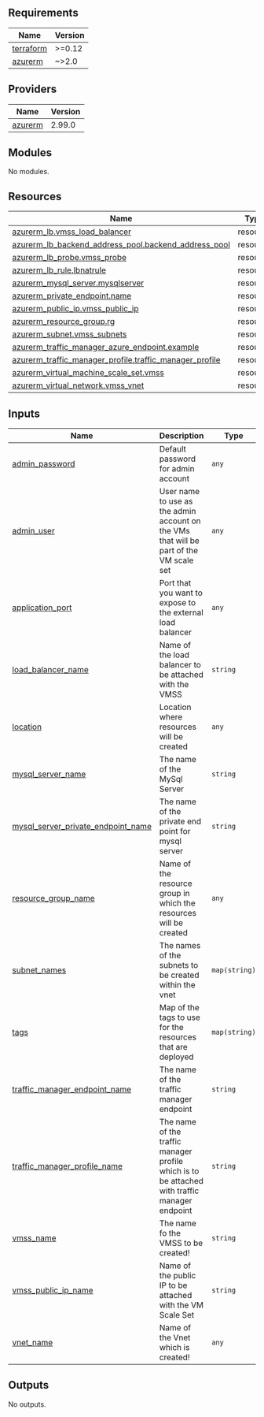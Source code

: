## Requirements

| Name | Version |
|------|---------|
| <a name="requirement_terraform"></a> [terraform](#requirement\_terraform) | >=0.12 |
| <a name="requirement_azurerm"></a> [azurerm](#requirement\_azurerm) | ~>2.0 |

## Providers

| Name | Version |
|------|---------|
| <a name="provider_azurerm"></a> [azurerm](#provider\_azurerm) | 2.99.0 |

## Modules

No modules.

## Resources

| Name | Type |
|------|------|
| [azurerm_lb.vmss_load_balancer](https://registry.terraform.io/providers/hashicorp/azurerm/latest/docs/resources/lb) | resource |
| [azurerm_lb_backend_address_pool.backend_address_pool](https://registry.terraform.io/providers/hashicorp/azurerm/latest/docs/resources/lb_backend_address_pool) | resource |
| [azurerm_lb_probe.vmss_probe](https://registry.terraform.io/providers/hashicorp/azurerm/latest/docs/resources/lb_probe) | resource |
| [azurerm_lb_rule.lbnatrule](https://registry.terraform.io/providers/hashicorp/azurerm/latest/docs/resources/lb_rule) | resource |
| [azurerm_mysql_server.mysqlserver](https://registry.terraform.io/providers/hashicorp/azurerm/latest/docs/resources/mysql_server) | resource |
| [azurerm_private_endpoint.name](https://registry.terraform.io/providers/hashicorp/azurerm/latest/docs/resources/private_endpoint) | resource |
| [azurerm_public_ip.vmss_public_ip](https://registry.terraform.io/providers/hashicorp/azurerm/latest/docs/resources/public_ip) | resource |
| [azurerm_resource_group.rg](https://registry.terraform.io/providers/hashicorp/azurerm/latest/docs/resources/resource_group) | resource |
| [azurerm_subnet.vmss_subnets](https://registry.terraform.io/providers/hashicorp/azurerm/latest/docs/resources/subnet) | resource |
| [azurerm_traffic_manager_azure_endpoint.example](https://registry.terraform.io/providers/hashicorp/azurerm/latest/docs/resources/traffic_manager_azure_endpoint) | resource |
| [azurerm_traffic_manager_profile.traffic_manager_profile](https://registry.terraform.io/providers/hashicorp/azurerm/latest/docs/resources/traffic_manager_profile) | resource |
| [azurerm_virtual_machine_scale_set.vmss](https://registry.terraform.io/providers/hashicorp/azurerm/latest/docs/resources/virtual_machine_scale_set) | resource |
| [azurerm_virtual_network.vmss_vnet](https://registry.terraform.io/providers/hashicorp/azurerm/latest/docs/resources/virtual_network) | resource |

## Inputs

| Name | Description | Type | Default | Required |
|------|-------------|------|---------|:--------:|
| <a name="input_admin_password"></a> [admin\_password](#input\_admin\_password) | Default password for admin account | `any` | n/a | yes |
| <a name="input_admin_user"></a> [admin\_user](#input\_admin\_user) | User name to use as the admin account on the VMs that will be part of the VM scale set | `any` | n/a | yes |
| <a name="input_application_port"></a> [application\_port](#input\_application\_port) | Port that you want to expose to the external load balancer | `any` | n/a | yes |
| <a name="input_load_balancer_name"></a> [load\_balancer\_name](#input\_load\_balancer\_name) | Name of the load balancer to be attached with the VMSS | `string` | n/a | yes |
| <a name="input_location"></a> [location](#input\_location) | Location where resources will be created | `any` | n/a | yes |
| <a name="input_mysql_server_name"></a> [mysql\_server\_name](#input\_mysql\_server\_name) | The name of the MySql Server | `string` | n/a | yes |
| <a name="input_mysql_server_private_endpoint_name"></a> [mysql\_server\_private\_endpoint\_name](#input\_mysql\_server\_private\_endpoint\_name) | The name of the private end point for mysql server | `string` | n/a | yes |
| <a name="input_resource_group_name"></a> [resource\_group\_name](#input\_resource\_group\_name) | Name of the resource group in which the resources will be created | `any` | n/a | yes |
| <a name="input_subnet_names"></a> [subnet\_names](#input\_subnet\_names) | The names of the subnets to be created within the vnet | `map(string)` | n/a | yes |
| <a name="input_tags"></a> [tags](#input\_tags) | Map of the tags to use for the resources that are deployed | `map(string)` | <pre>{<br>  "environment": "test"<br>}</pre> | no |
| <a name="input_traffic_manager_endpoint_name"></a> [traffic\_manager\_endpoint\_name](#input\_traffic\_manager\_endpoint\_name) | The name of the traffic manager endpoint | `string` | n/a | yes |
| <a name="input_traffic_manager_profile_name"></a> [traffic\_manager\_profile\_name](#input\_traffic\_manager\_profile\_name) | The name of the traffic manager profile which is to be attached with traffic manager endpoint | `string` | n/a | yes |
| <a name="input_vmss_name"></a> [vmss\_name](#input\_vmss\_name) | The name fo the VMSS to be created! | `string` | n/a | yes |
| <a name="input_vmss_public_ip_name"></a> [vmss\_public\_ip\_name](#input\_vmss\_public\_ip\_name) | Name of the public IP to be attached with the VM Scale Set | `string` | n/a | yes |
| <a name="input_vnet_name"></a> [vnet\_name](#input\_vnet\_name) | Name of the Vnet which is created! | `any` | n/a | yes |

## Outputs

No outputs.
